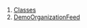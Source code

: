 

1. [Classes](views_demo_screens_organization_feed_demo/views_demo_screens_organization_feed_demo-library.html#classes)
2. [DemoOrganizationFeed](views_demo_screens_organization_feed_demo/DemoOrganizationFeed-class.html)
